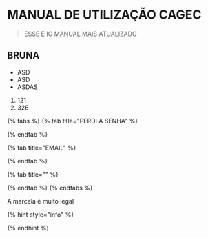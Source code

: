 # MANUAL DE UTILIZAÇÃO CAGEC

> ESSE É IO MANUAL MAIS ATUALIZADO

## BRUNA

* ASD
* ASD
* ASDAS

1. 121
2. 326

{% tabs %}
{% tab title="PERDI A SENHA" %}

{% endtab %}

{% tab title="EMAIL" %}

{% endtab %}

{% tab title="" %}

{% endtab %}
{% endtabs %}

A marcela é muito legal

{% hint style="info" %}

{% endhint %}

